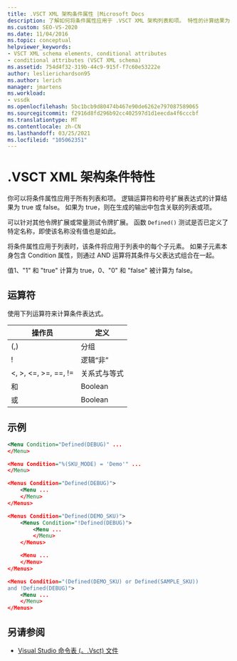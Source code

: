 ```yaml
---
title: .VSCT XML 架构条件属性 |Microsoft Docs
description: 了解如何将条件属性应用于 .VSCT XML 架构列表和项。 特性的计算结果为 true 或 false，从而控制生成的输出。
ms.custom: SEO-VS-2020
ms.date: 11/04/2016
ms.topic: conceptual
helpviewer_keywords:
- VSCT XML schema elements, conditional attributes
- conditional attributes (VSCT XML schema)
ms.assetid: 754d4f32-319b-44c9-915f-f7c60e53222e
author: leslierichardson95
ms.author: lerich
manager: jmartens
ms.workload:
- vssdk
ms.openlocfilehash: 5bc1bcb9d80474b467e90de6262e797087589065
ms.sourcegitcommit: f2916d8fd296b92cc402597d1d1eecda4f6cccbf
ms.translationtype: MT
ms.contentlocale: zh-CN
ms.lasthandoff: 03/25/2021
ms.locfileid: "105062351"
---
```

# <a name="vsct-xml-schema-conditional-attributes"></a>.VSCT XML 架构条件特性
你可以将条件属性应用于所有列表和项。 逻辑运算符和符号扩展表达式的计算结果为 true 或 false。 如果为 true，则在生成的输出中包含关联的列表或项。

 可以针对其他令牌扩展或常量测试令牌扩展。 函数 `Defined()` 测试是否已定义了特定名称，即使该名称没有值也是如此。

 将条件属性应用于列表时，该条件将应用于列表中的每个子元素。 如果子元素本身包含 Condition 属性，则通过 AND 运算将其条件与父表达式组合在一起。

 值1、"1" 和 "true" 计算为 true，0、"0" 和 "false" 被计算为 false。

## <a name="operators"></a>运算符
 使用下列运算符来计算条件表达式。

|操作员|定义|
|--------------|----------------|
|(,)|分组|
|!|逻辑“非”|
|\<, >, \<=, >=, ==, !=|关系式与等式|
|和|Boolean|
|或|Boolean|

## <a name="examples"></a>示例

```xml
<Menu Condition="Defined(DEBUG)" ...
</Menu>

<Menu Condition="%(SKU_MODE) = 'Demo'" ...
</Menu>

<Menus Condition="Defined(DEBUG)">
    <Menu ...
    </Menu>
</Menus>

<Menus Condition="Defined(DEMO_SKU)">
    <Menus Condition="!Defined(DEBUG)">
        <Menu ...
        </Menu>
    </Menus>

    <Menu ...
    </Menu>
</Menus>

<Menus Condition="(Defined(DEMO_SKU) or Defined(SAMPLE_SKU))
and !Defined(DEBUG)">
    <Menu ...
    </Menu>
</Menus>
```

## <a name="see-also"></a>另请参阅
- [Visual Studio 命令表 (。.Vsct) 文件](../extensibility/internals/visual-studio-command-table-dot-vsct-files.md)
